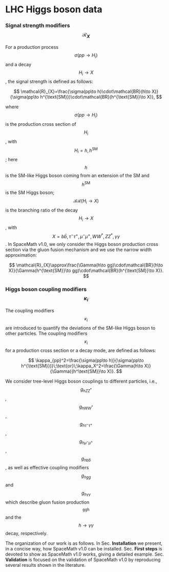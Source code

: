 # LHC Higgs boson data

### Signal strength modifiers $$\mathcal{R}_X$$

For a production process $$\sigma(pp\to H_i)$$ and a decay $$H_i\to X$$, the signal strength is defined as follows:

$$
\mathcal{R}_{X}=\frac{\sigma(pp\to h)\cdot\mathcal{BR}(h\to X)}{\sigma(pp\to h^{\text{SM}})\cdot\mathcal{BR}(h^{\text{SM}}\to X)},
$$

where $$\sigma(pp\to H_i)$$ is the production cross section of $$H_i$$, with $$H_i=h,h^{\text{SM}}$$; here $$h$$ is the SM-like Higgs boson coming from an extension of the SM and $$h^{\text{SM}}$$ is the SM Higgs boson; $$\mathcal{BR}(H_i\to X)$$ is the branching ratio of the decay $$H_i\to X$$, with $$X=b\bar{b}, \tau^-\tau^+,\mu^-\mu^+,WW^*,ZZ^*,\gamma\gamma$$. In SpaceMath v1.0, we only consider the Higgs boson production cross section via the gluon fusion mechanism and we use the narrow width approximation:

$$
\mathcal{R}_{X}\approx\frac{\Gamma(h\to gg)\cdot\mathcal{BR}(h\to X)}{\Gamma(h^{\text{SM}}\to gg)\cdot\mathcal{BR}(h^{\text{SM}}\to X)}.
$$

### Higgs boson coupling modifiers $$\kappa_i$$

The coupling modifiers $$\kappa_i$$ are introduced to quantify the deviations of the SM-like Higgs boson to other particles. The coupling modifiers $$\kappa_i$$ for a production cross section or a decay mode, are defined as follows:

$$
\kappa_{pp}^2=\frac{\sigma(pp\to h)}{\sigma(pp\to h^{\text{SM}})}\;\text{or}\;\kappa_X^2=\frac{\Gamma(h\to X)}{\Gamma({h^\text{SM}}\to X)}.
$$

We consider tree-level Higgs boson couplings to different particles, i.e., $$g_{hZZ^*}$$_,_ $$g_{hWW^*}$$, $$g_{h\tau^-\tau^+}$$, $$g_{h\mu^-\mu^+}$$, $$g_{hb\bar{b}}$$, as well as effective coupling modifiers $$g_{hgg}$$ and $$g_{h\gamma\gamma}$$ which describe gluon fusion production $$\texttt{ggh}$$ and the $$h\to\gamma\gamma$$ decay, respectively.

The organization of our work is as follows. In Sec. **Installation** we present, in a concise way, how SpaceMath v1.0 can be installed. Sec. **First steps** is devoted to show as SpaceMath v1.0 works, giving a detailed example. Sec. **Validation** is focused on the validation of SpaceMath v1.0 by reproducing several results shown in the literature.&#x20;
